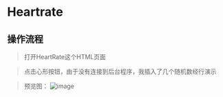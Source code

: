 # Heartrate

## 操作流程
> 打开HeartRate这个HTML页面

> 点击心形按钮，由于没有连接到后台程序，我插入了几个随机数经行演示

> 预览图： ![image](https://github.com/caozhong1996/Heartrate/master/show.gif)
